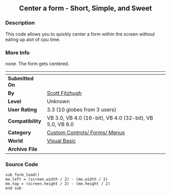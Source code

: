 ﻿<div align="center">

## Center a form \- Short, Simple, and Sweet


</div>

### Description

This code allows you to quickly center a form within the screen without eating up alot of cpu time.
 
### More Info
 
none. The form gets centered.


<span>             |<span>
---                |---
**Submitted On**   |
**By**             |[Scott Fitzhugh](https://github.com/Planet-Source-Code/PSCIndex/blob/master/ByAuthor/scott-fitzhugh.md)
**Level**          |Unknown
**User Rating**    |3.3 (10 globes from 3 users)
**Compatibility**  |VB 3\.0, VB 4\.0 \(16\-bit\), VB 4\.0 \(32\-bit\), VB 5\.0, VB 6\.0
**Category**       |[Custom Controls/ Forms/  Menus](https://github.com/Planet-Source-Code/PSCIndex/blob/master/ByCategory/custom-controls-forms-menus__1-4.md)
**World**          |[Visual Basic](https://github.com/Planet-Source-Code/PSCIndex/blob/master/ByWorld/visual-basic.md)
**Archive File**   |[](https://github.com/Planet-Source-Code/scott-fitzhugh-center-a-form-short-simple-and-sweet__1-995/archive/master.zip)





### Source Code

```
sub form_load()
me.left = (screen.width / 2) - (me.width / 2)
me.top = (screen.height / 2) - (me.height / 2)
end sub
```

